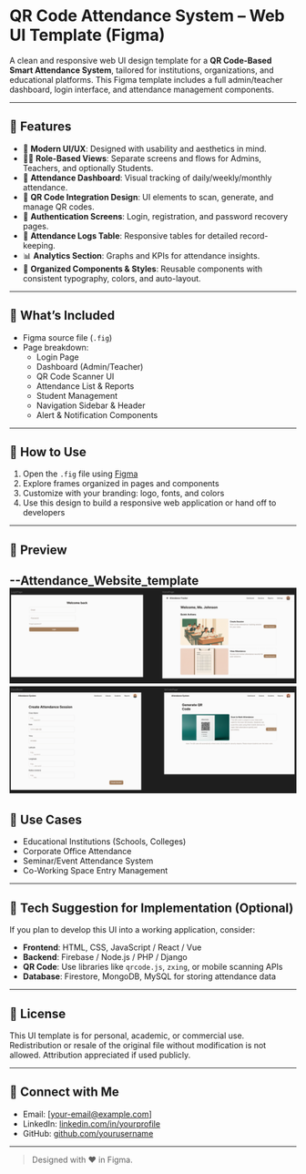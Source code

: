 # QR Code Attendance System – Web UI Template (Figma)

A clean and responsive web UI design template for a **QR Code-Based Smart Attendance System**, tailored for institutions, organizations, and educational platforms. This Figma template includes a full admin/teacher dashboard, login interface, and attendance management components.

---

## 📌 Features

- 🎨 **Modern UI/UX**: Designed with usability and aesthetics in mind.
- 🧑‍🏫 **Role-Based Views**: Separate screens and flows for Admins, Teachers, and optionally Students.
- 📅 **Attendance Dashboard**: Visual tracking of daily/weekly/monthly attendance.
- 📲 **QR Code Integration Design**: UI elements to scan, generate, and manage QR codes.
- 🔐 **Authentication Screens**: Login, registration, and password recovery pages.
- 🧾 **Attendance Logs Table**: Responsive tables for detailed record-keeping.
- 📊 **Analytics Section**: Graphs and KPIs for attendance insights.
- 📁 **Organized Components & Styles**: Reusable components with consistent typography, colors, and auto-layout.

---

## 📂 What’s Included

- Figma source file (`.fig`)
- Page breakdown:
  - Login Page
  - Dashboard (Admin/Teacher)
  - QR Code Scanner UI
  - Attendance List & Reports
  - Student Management
  - Navigation Sidebar & Header
  - Alert & Notification Components

---

## 🚀 How to Use

1. Open the `.fig` file using [Figma](https://www.figma.com/)
2. Explore frames organized in pages and components
3. Customize with your branding: logo, fonts, and colors
4. Use this design to build a responsive web application or hand off to developers

---

## 📸 Preview

 --Attendance_Website_template
![QR Code Attendance System Preview](./Assets/screenshots/Attendance_Admin_Page.png)
![QR Code Attendance System Preview](./Assets/screenshots/Attendance2.png)
---

## 💼 Use Cases

- Educational Institutions (Schools, Colleges)
- Corporate Office Attendance
- Seminar/Event Attendance System
- Co-Working Space Entry Management

---

## 🔧 Tech Suggestion for Implementation (Optional)

If you plan to develop this UI into a working application, consider:

- **Frontend**: HTML, CSS, JavaScript / React / Vue
- **Backend**: Firebase / Node.js / PHP / Django
- **QR Code**: Use libraries like `qrcode.js`, `zxing`, or mobile scanning APIs
- **Database**: Firestore, MongoDB, MySQL for storing attendance data

---

## 📄 License

This UI template is for personal, academic, or commercial use. Redistribution or resale of the original file without modification is not allowed. Attribution appreciated if used publicly.

---

## 🤝 Connect with Me

- Email: [your-email@example.com]
- LinkedIn: [linkedin.com/in/yourprofile](https://linkedin.com/in/yourprofile)
- GitHub: [github.com/yourusername](https://github.com/yourusername)

---

> Designed with ❤️ in Figma.
